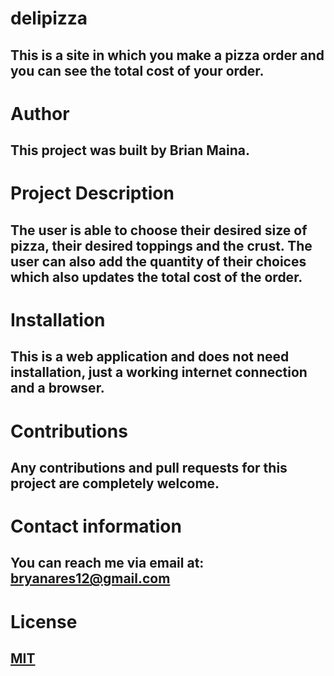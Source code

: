 # delipizza

## This is a site in which you make a pizza order and you can see the total cost of your order.

# Author

## This project was built by Brian Maina.

# Project Description

## The user is able to choose their desired size of pizza, their desired toppings and the crust. The user can also add the quantity of their choices which also updates the total cost of the order.

# Installation

## This is a web application and does not need installation, just a working internet connection and a browser.

# Contributions

## Any contributions and pull requests for this project are completely welcome.

# Contact information

## You can reach me via email at: bryanares12@gmail.com

# License

## [MIT](https://choosealicense.com/licenses/mit/)
